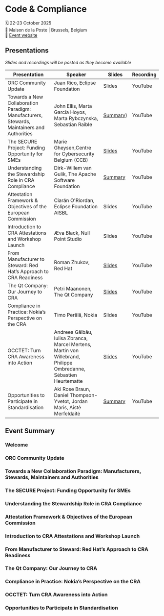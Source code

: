 # Code & Compliance

🗓️ 22-23 October 2025<br>
📍 Maison de la Poste | Brussels, Belgium <br>
🔗 [Event website](https://www.eclipse-foundation.events/event/Code-and-compliance-Community-Day-2025/summary)

## Presentations

_Slides and recordings will be posted as they become available_

| Presentation                                                                   | Speaker                                     | Slides | Recording |
| ------------------------------------------------------------------------------ | ------------------------------------------- | ------ | --------- |
| ORC Community Update                                                           | Juan Rico, Eclipse Foundation               | Slides | YouTube   |
| Towards a New Collaboration Paradigm: Manufacturers, Stewards, Maintainers and Authorities | John Ellis, Marta García Hoyos, Marta Rybczynska, Sebastian Raible | [Summary]([#towards-a-new-collaboration-paradigm-manufacturers-stewards-maintainers-and-authorities)) | YouTube   |
| The SECURE Project: Funding Opportunity for SMEs                               | Marie Gheysen,Centre for Cybersecurity Belgium (CCB)| [Slides](PresentationSECURE_CodeComplianceEvent.pdf) | YouTube   |
| Understanding the Stewardship Role in CRA Compliance                           | Dirk-Willem van Gulik, The Apache Software Foundation | [Summary](#understanding-the-stewardship-role-in-cra-compliance) | YouTube   |
| Attestation Framework & Objectives of the European Commission                  | Ciarán O'Riordan, Eclipse Foundation AISBL  | Slides | YouTube   |
| Introduction to CRA Attestations and Workshop Launch                           | Æva Black, Null Point Studio                | Slides | YouTube   |
| From Manufacturer to Steward: Red Hat’s Approach to CRA Readiness              | Roman Zhukov, Red Hat                       | [Slides](Red_Hat-Roman_Zhukov.pdf) | YouTube   |
| The Qt Company: Our Journey to CRA                                             | Petri Maanonen, The Qt Company              | [Slides](c&c-our-journey-to-cra-qt-petri-maanonen.pdf) | YouTube   |
| Compliance in Practice: Nokia’s Perspective on the CRA                         | Timo Perälä, Nokia                          | Slides | YouTube   |
| OCCTET: Turn CRA Awareness into Action                                         | Andreea Gălbău, Iulisa Zbranca, Marcel Mertens, Martin von Willebrand, Philippe Ombredanne, Sébastien Heurtematte| [Slides](c&c-occtet-occtetconsortium)  | YouTube   |
| Opportunities to Participate in Standardisation                                | Aki Rose Braun, Daniel Thompson-Yvetot, Jordan Maris, Aistė Merfeldaitė | [Summary](#opportunities-to-participate-in-standardisation) | YouTube |


## Event Summary
### Welcome

### ORC Community Update




### Towards a New Collaboration Paradigm: Manufacturers, Stewards, Maintainers and Authorities



### The SECURE Project: Funding Opportunity for SMEs 


### Understanding the Stewardship Role in CRA Compliance 


### Attestation Framework & Objectives of the European Commission

### Introduction to CRA Attestations and Workshop Launch  

### From Manufacturer to Steward: Red Hat’s Approach to CRA Readiness

### The Qt Company: Our Journey to CRA 

### Compliance in Practice: Nokia’s Perspective on the CRA

### OCCTET: Turn CRA Awareness into Action

### Opportunities to Participate in Standardisation  
